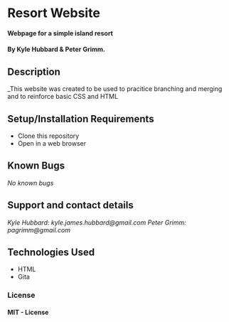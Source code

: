 # Resort Website

#### Webpage for a simple island resort

#### By Kyle Hubbard & Peter Grimm.

## Description

_This website was created to be used to pracitice branching and merging and to reinforce basic CSS and HTML

## Setup/Installation Requirements

* Clone this repository
* Open in a web browser

## Known Bugs

_No known bugs_

## Support and contact details

_Kyle Hubbard: kyle.james.hubbard@gmail.com_
_Peter Grimm: pagrimm@gmail.com_

## Technologies Used

* HTML
* Gita


### License

#### MIT - License